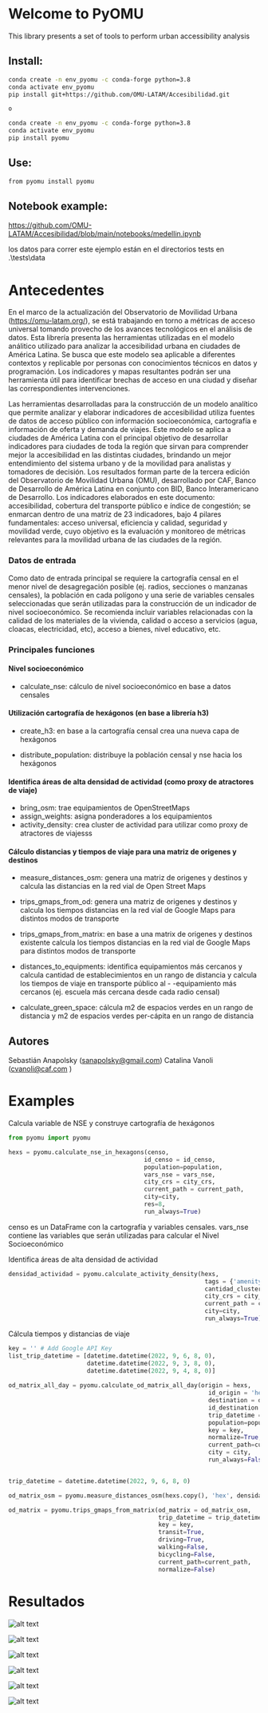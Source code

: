 # Welcome to PyOMU

This library presents a set of tools to perform urban accessibility analysis

## Install:

```sh
conda create -n env_pyomu -c conda-forge python=3.8
conda activate env_pyomu
pip install git+https://github.com/OMU-LATAM/Accesibilidad.git

o 

conda create -n env_pyomu -c conda-forge python=3.8
conda activate env_pyomu
pip install pyomu

```

## Use:

```sh
from pyomu install pyomu
```

## Notebook example:

<https://github.com/OMU-LATAM/Accesibilidad/blob/main/notebooks/medellin.ipynb>

los datos para correr este ejemplo están en el directorios tests en .\tests\data




# Antecedentes

En el marco de la actualización del Observatorio de Movilidad Urbana (https://omu-latam.org/), se está trabajando en torno a métricas de acceso universal tomando provecho de los avances tecnológicos en el análisis de datos. Esta librería presenta las herramientas utilizadas en el modelo análitico utilizado para analizar la accesibilidad urbana en ciudades de América Latina. Se busca que este modelo sea aplicable a diferentes contextos y replicable por personas con conocimientos técnicos en datos y programación. Los indicadores y mapas resultantes podrán ser una herramienta útil para identificar brechas de acceso en una ciudad y diseñar las correspondientes intervenciones.

Las herramientas desarrolladas para la construcción de un modelo analítico que permite analizar y elaborar indicadores de accesibilidad utiliza fuentes de datos de acceso público con información socioeconómica, cartografía e información de oferta y demanda de viajes. Este modelo se aplica a ciudades de América Latina con el principal objetivo de desarrollar indicadores para ciudades de toda la región que sirvan para comprender mejor la accesibilidad en las distintas ciudades, brindando un mejor entendimiento del sistema urbano y de la movilidad para analistas y tomadores de decisión. Los resultados forman parte de la tercera edición del Observatorio de Movilidad Urbana (OMU), desarrollado por CAF, Banco de Desarrollo de América Latina en conjunto con  BID, Banco Interamericano de Desarrollo. Los indicadores elaborados en este documento: accesibilidad, cobertura del transporte público e índice de congestión; se enmarcan dentro de una matriz de 23 indicadores, bajo 4 pilares fundamentales: acceso universal, eficiencia y calidad, seguridad y movilidad verde, cuyo objetivo es la evaluación y monitoreo de métricas relevantes para la movilidad urbana de las ciudades de la región.


### Datos de entrada

Como dato de entrada principal se requiere la cartografía censal en el menor nivel de desagregación posible (ej. radios, secciones o manzanas censales), la población en cada polígono y una serie de variables censales seleccionadas que serán utilizadas para la construcción de un indicador de nivel socioeconómico. Se recomienda incluir variables relacionadas con la calidad de los materiales de la vivienda, calidad o acceso a servicios (agua, cloacas, electricidad, etc), acceso a bienes, nivel educativo, etc. 

### Principales funciones

#### Nivel socioeconómico

- calculate_nse: cálculo de nivel socioeconómico en base a datos censales

#### Utilización cartografía de hexágonos (en base a librería h3)

- create_h3: en base a la cartografía censal crea una nueva capa de hexágonos

- distribute_population: distribuye la población censal y nse hacia los hexágonos 

#### Identifica áreas de alta densidad de actividad (como proxy de atractores de viaje)

- bring_osm: trae equipamientos de OpenStreetMaps
- assign_weights: asigna ponderadores a los equipamientos
- activity_density: crea cluster de actividad para utilizar como proxy de atractores de viajesss

#### Cálculo distancias y tiempos de viaje para una matriz de origenes y destinos

- measure_distances_osm: genera una matriz de origenes y destinos y calcula las distancias en la red vial de Open Street Maps

- trips_gmaps_from_od: genera una matriz de origenes y destinos y calcula los tiempos distancias en la red vial de Google Maps para distintos modos de transporte

- trips_gmaps_from_matrix: en base a una matrix de origenes y destinos existente calcula los tiempos distancias en la red vial de Google Maps para distintos modos de transporte

- distances_to_equipments: identifica equipamientos más cercanos y calcula cantidad de establecimientos en un rango de distancia y calcula los tiempos de viaje en transporte público al - -equipamiento más cercanos (ej. escuela más cercana desde cada radio censal)

- calculate_green_space: cálcula m2 de espacios verdes en un rango de distancia y m2 de espacios verdes per-cápita en un rango de distancia

## Autores

Sebastián Anapolsky (sanapolsky@gmail.com)
Catalina Vanoli (cvanoli@caf.com )

# Examples

Calcula variable de NSE y construye cartografía de hexágonos

```python
from pyomu import pyomu

hexs = pyomu.calculate_nse_in_hexagons(censo,
                                      id_censo = id_censo,                          
                                      population=population,
                                      vars_nse = vars_nse, 
                                      city_crs = city_crs,
                                      current_path = current_path,
                                      city=city,
                                      res=8, 
                                      run_always=True)
```
censo es un DataFrame con la cartografía y variables censales.
vars_nse contiene las variables que serán utilizadas para calcular el Nivel Socioeconómico

Identifica áreas de alta densidad de actividad

```python
densidad_actividad = pyomu.calculate_activity_density(hexs,
                                                       tags = {'amenity':True},
                                                       cantidad_clusters = 8,
                                                       city_crs = city_crs,
                                                       current_path = current_path,
                                                       city=city,                              
                                                       run_always=True)
```

Cálcula tiempos y distancias de viaje

```python
key = '' # Add Google API Key
list_trip_datetime = [datetime.datetime(2022, 9, 6, 8, 0),
                      datetime.datetime(2022, 9, 3, 8, 0),                  
                      datetime.datetime(2022, 9, 4, 8, 0)]
                      
od_matrix_all_day = pyomu.calculate_od_matrix_all_day(origin = hexs, 
                                                        id_origin = 'hex', 
                                                        destination = densidad_actividad, 
                                                        id_destination = 'cluster',                     
                                                        trip_datetime = list_trip_datetime,  
                                                        population=population,
                                                        key = key,      
                                                        normalize=True,
                                                        current_path=current_path, 
                                                        city = city,
                                                        run_always=False)
```

```python

trip_datetime = datetime.datetime(2022, 9, 6, 8, 0)

od_matrix_osm = pyomu.measure_distances_osm(hexs.copy(), 'hex', densidad_actividad, 'cluster', current_path=current_path)

od_matrix = pyomu.trips_gmaps_from_matrix(od_matrix = od_matrix_osm,
                                          trip_datetime = trip_datetime,
                                          key = key, 
                                          transit=True,
                                          driving=True,
                                          walking=False,
                                          bicycling=False,
                                          current_path=current_path, 
                                          normalize=False)

```


# Resultados

![alt text](https://github.com/OMU-LATAM/Accesibilidad/blob/main/img/tiempos_prom.png "tiempos promedio")

![alt text](https://github.com/OMU-LATAM/Accesibilidad/blob/main/img/veloc_prom.png "velocidad promedio")

![alt text](https://github.com/OMU-LATAM/Accesibilidad/blob/main/img/distancias.jpg "Distancias")

![alt text](https://github.com/OMU-LATAM/Accesibilidad/blob/main/img/tiempos.jpg "Tiempos")

![alt text](https://github.com/OMU-LATAM/Accesibilidad/blob/main/img/centro.jpg "Tiempos al centro")

![alt text](https://github.com/OMU-LATAM/Accesibilidad/blob/main/img/centro_dist.jpg "Distancias al centro")

